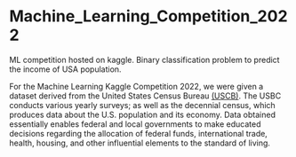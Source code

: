 # Machine_Learning_Competition_2022
ML competition hosted on kaggle. Binary classification problem to predict the income of USA population.


For the Machine Learning Kaggle Competition 2022, we were given a dataset derived from the United States Census Bureau [(USCB)](https://www.census.gov/).
The USBC conducts various yearly surveys; as well as the decennial census, which produces data about the U.S. population and its economy.
Data obtained essentially enables federal and local governments to make educated decisions regarding the allocation of federal funds, international trade,
health, housing, and other influential elements to the standard of living.
